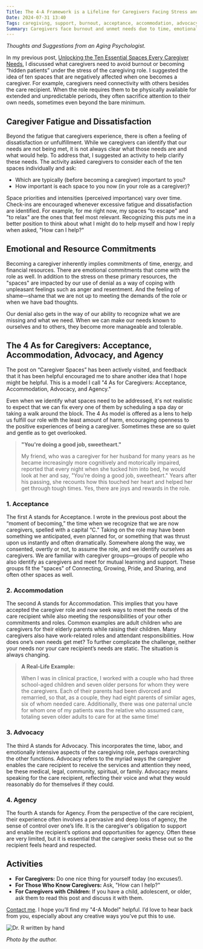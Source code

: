 ```yaml
---
Title: The 4-A Framework is a Lifeline for Caregivers Facing Stress and Burnout
Date: 2024-07-31 13:40
Tags: caregiving, support, burnout, acceptance, accommodation, advocacy, agency, stress
Summary: Caregivers face burnout and unmet needs due to time, emotional, and resource commitments. The 4 As model — Acceptance, Accommodation, Advocacy, and Agency — helps manage these challenges and maintain well-being.
---
```


_Thoughts and Suggestions from an Aging Psychologist._

In my previous post, [Unlocking the Ten Essential Spaces Every Caregiver Needs]({filename}/blog/ten-caregiver-spaces.md), I discussed what caregivers need to avoid burnout or becoming “hidden patients” under the stress of the caregiving role. I suggested the idea of ten spaces that are negatively affected when one becomes a caregiver. For example, caregivers need connectivity with others besides the care recipient. When the role requires them to be physically available for extended and unpredictable periods, they often sacrifice attention to their own needs, sometimes even beyond the bare minimum.

## Caregiver Fatigue and Dissatisfaction

Beyond the fatigue that caregivers experience, there is often a feeling of dissatisfaction or unfulfillment. While we caregivers can identify that our needs are not being met, it is not always clear what those needs are and what would help. To address that, I suggested an activity to help clarify these needs. The activity asked caregivers to consider each of the ten spaces individually and ask:

- Which are typically (before becoming a caregiver) important to you?
- How important is each space to you now (in your role as a caregiver)?

Space priorities and intensities (perceived importance) vary over time. Check-ins are encouraged whenever excessive fatigue and dissatisfaction are identified. For example, for me right now, my spaces "to escape" and "to relax" are the ones that feel most relevant. Recognizing this puts me in a better position to think about what I might do to help myself and how I reply when asked, "How can I help?"

## Emotional and Resource Commitments

Becoming a caregiver inherently implies commitments of time, energy, and financial resources. There are emotional commitments that come with the role as well. In addition to the stress on these primary resources, the "spaces" are impacted by our use of denial as a way of coping with unpleasant feelings such as anger and resentment. And the feeling of shame—shame that we are not up to meeting the demands of the role or when we have bad thoughts.

Our denial also gets in the way of our ability to recognize what we are missing and what we need. When we can make our needs known to ourselves and to others, they become more manageable and tolerable.

## The 4 As for Caregivers: Acceptance, Accommodation, Advocacy, and Agency

The post on “Caregiver Spaces” has been actively visited, and feedback that it has been helpful encouraged me to share another idea that I hope might be helpful. This is a model I call "4 As for Caregivers: Acceptance, Accommodation, Advocacy, and Agency."

Even when we identify what spaces need to be addressed, it's not realistic to expect that we can fix every one of them by scheduling a spa day or taking a walk around the block. The 4 As model is offered as a lens to help us fulfill our role with the least amount of harm, encouraging openness to the positive experiences of being a caregiver. Sometimes these are so quiet and gentle as to get overlooked.

> **"You're doing a good job, sweetheart."**
>
> My friend, who was a caregiver for her husband for many years as he became increasingly more cognitively and motorically impaired, reported that every night when she tucked him into bed, he would look at her and say, "You're doing a good job, sweetheart." Years after his passing, she recounts how this touched her heart and helped her get through tough times. Yes, there are joys and rewards in the role.

### 1. Acceptance

The first A stands for Acceptance. I wrote in the previous post about the “moment of becoming,” the time when we recognize that we are now caregivers, spelled with a capital “C.” Taking on the role may have been something we anticipated, even planned for, or something that was thrust upon us instantly and often dramatically. Somewhere along the way, we consented, overtly or not, to assume the role, and we identify ourselves as caregivers. We are familiar with caregiver groups—groups of people who also identify as caregivers and meet for mutual learning and support. These groups fit the "spaces" of Connecting, Growing, Pride, and Sharing, and often other spaces as well.

### 2. Accommodation

The second A stands for Accommodation. This implies that you have accepted the caregiver role and now seek ways to meet the needs of the care recipient while also meeting the responsibilities of your other commitments and roles. Common examples are adult children who are caregivers for their elderly parents while raising their children. Many caregivers also have work-related roles and attendant responsibilities. How does one’s own needs get met? To further complicate the challenge, neither your needs nor your care recipient’s needs are static. The situation is always changing.

> **A Real-Life Example:**
>
> When I was in clinical practice, I worked with a couple who had three school-aged children and seven older persons for whom they were the caregivers. Each of their parents had been divorced and remarried, so that, as a couple, they had eight parents of similar ages, six of whom needed care. Additionally, there was one paternal uncle for whom one of my patients was the relative who assumed care, totaling seven older adults to care for at the same time!

### 3. Advocacy

The third A stands for Advocacy. This incorporates the time, labor, and emotionally intensive aspects of the caregiving role, perhaps overarching the other functions. Advocacy refers to the myriad ways the caregiver enables the care recipient to receive the services and attention they need, be these medical, legal, community, spiritual, or family. Advocacy means speaking for the care recipient, reflecting their voice and what they would reasonably do for themselves if they could.

### 4. Agency

The fourth A stands for Agency. From the perspective of the care recipient, their experience often involves a pervasive and deep loss of agency, the sense of control over one’s life. It is the caregiver's obligation to support and enable the recipient’s options and opportunities for agency. Often these are very limited, but it is essential that the caregiver seeks these out so the recipient feels heard and respected.

## Activities

- **For Caregivers:** Do one nice thing for yourself today (no excuses!).
- **For Those Who Know Caregivers:** Ask, "How can I help?"
- **For Caregivers with Children:** If you have a child, adolescent, or older, ask them to read this post and discuss it with them.

[Contact me]({filename}/pages/contact.md). I hope you’ll find my "4-A Model" helpful. I’d love to hear back from you, especially about any creative ways you’ve put this to use.

![Dr. R written by hand]({static}/images/dr_r_sm.png)

_Photo by the author._
